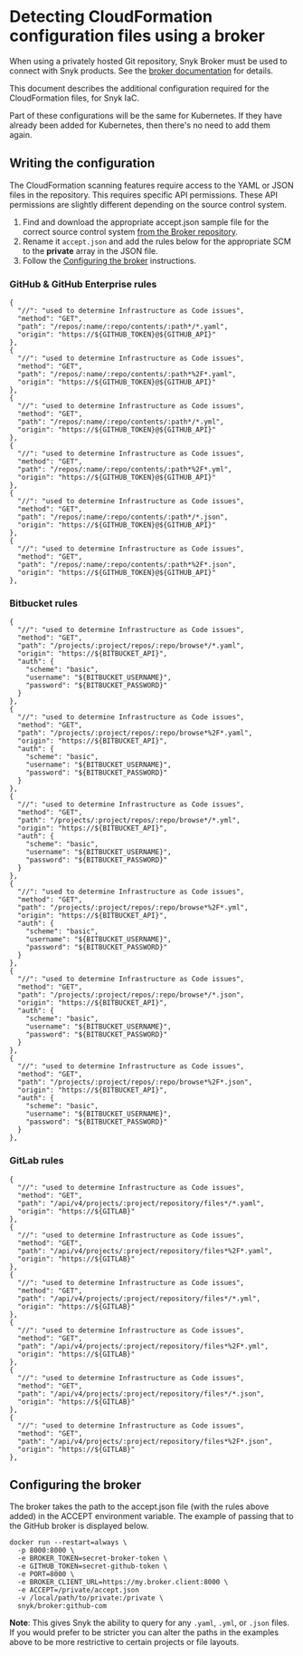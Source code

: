 # Detecting CloudFormation configuration files using a broker

When using a privately hosted Git repository, Snyk Broker must be used to connect with Snyk products. See the [broker documentation](https://support.snyk.io/hc/en-us/articles/360004032397-Broker) for details.

This document describes the additional configuration required for the CloudFormation files, for Snyk IaC.

Part of these configurations will be the same for Kubernetes. If they have already been added for Kubernetes, then there's no need to add them again.

## Writing the configuration

The CloudFormation scanning features require access to the YAML or JSON files in the repository. This requires specific API permissions. These API permissions are slightly different depending on the source control system.

1. Find and download the appropriate accept.json sample file for the correct source control system [from the Broker repository](https://github.com/snyk/broker/tree/master/client-templates).
2. Rename it `accept.json` and add the rules below for the appropriate SCM to the **private** array in the JSON file.
3. Follow the [Configuring the broker]() instructions.

### GitHub & GitHub Enterprise rules

```text
{
  "//": "used to determine Infrastructure as Code issues",
  "method": "GET",
  "path": "/repos/:name/:repo/contents/:path*/*.yaml",
  "origin": "https://${GITHUB_TOKEN}@${GITHUB_API}"
},
{
  "//": "used to determine Infrastructure as Code issues",
  "method": "GET",
  "path": "/repos/:name/:repo/contents/:path*%2F*.yaml",
  "origin": "https://${GITHUB_TOKEN}@${GITHUB_API}"
},
{
  "//": "used to determine Infrastructure as Code issues",
  "method": "GET",
  "path": "/repos/:name/:repo/contents/:path*/*.yml",
  "origin": "https://${GITHUB_TOKEN}@${GITHUB_API}"
},
{
  "//": "used to determine Infrastructure as Code issues",
  "method": "GET",
  "path": "/repos/:name/:repo/contents/:path*%2F*.yml",
  "origin": "https://${GITHUB_TOKEN}@${GITHUB_API}"
},
{
  "//": "used to determine Infrastructure as Code issues",
  "method": "GET",
  "path": "/repos/:name/:repo/contents/:path*/*.json",
  "origin": "https://${GITHUB_TOKEN}@${GITHUB_API}"
},
{
  "//": "used to determine Infrastructure as Code issues",
  "method": "GET",
  "path": "/repos/:name/:repo/contents/:path*%2F*.json",
  "origin": "https://${GITHUB_TOKEN}@${GITHUB_API}"
},
```

### Bitbucket rules

```text
{
  "//": "used to determine Infrastructure as Code issues",
  "method": "GET",
  "path": "/projects/:project/repos/:repo/browse*/*.yaml",
  "origin": "https://${BITBUCKET_API}",
  "auth": {
    "scheme": "basic",
    "username": "${BITBUCKET_USERNAME}",
    "password": "${BITBUCKET_PASSWORD}"
  }
},
{
  "//": "used to determine Infrastructure as Code issues",
  "method": "GET",
  "path": "/projects/:project/repos/:repo/browse*%2F*.yaml",
  "origin": "https://${BITBUCKET_API}",
  "auth": {
    "scheme": "basic",
    "username": "${BITBUCKET_USERNAME}",
    "password": "${BITBUCKET_PASSWORD}"
  }
},
{
  "//": "used to determine Infrastructure as Code issues",
  "method": "GET",
  "path": "/projects/:project/repos/:repo/browse*/*.yml",
  "origin": "https://${BITBUCKET_API}",
  "auth": {
    "scheme": "basic",
    "username": "${BITBUCKET_USERNAME}",
    "password": "${BITBUCKET_PASSWORD}"
  }
},
{
  "//": "used to determine Infrastructure as Code issues",
  "method": "GET",
  "path": "/projects/:project/repos/:repo/browse*%2F*.yml",
  "origin": "https://${BITBUCKET_API}",
  "auth": {
    "scheme": "basic",
    "username": "${BITBUCKET_USERNAME}",
    "password": "${BITBUCKET_PASSWORD}"
  }
},
{
  "//": "used to determine Infrastructure as Code issues",
  "method": "GET",
  "path": "/projects/:project/repos/:repo/browse*/*.json",
  "origin": "https://${BITBUCKET_API}",
  "auth": {
    "scheme": "basic",
    "username": "${BITBUCKET_USERNAME}",
    "password": "${BITBUCKET_PASSWORD}"
  }
},
{
  "//": "used to determine Infrastructure as Code issues",
  "method": "GET",
  "path": "/projects/:project/repos/:repo/browse*%2F*.json",
  "origin": "https://${BITBUCKET_API}",
  "auth": {
    "scheme": "basic",
    "username": "${BITBUCKET_USERNAME}",
    "password": "${BITBUCKET_PASSWORD}"
  }
},
```

### GitLab rules

```text
{
  "//": "used to determine Infrastructure as Code issues",
  "method": "GET",
  "path": "/api/v4/projects/:project/repository/files*/*.yaml",
  "origin": "https://${GITLAB}"
},
{
  "//": "used to determine Infrastructure as Code issues",
  "method": "GET",
  "path": "/api/v4/projects/:project/repository/files*%2F*.yaml",
  "origin": "https://${GITLAB}"
},
{
  "//": "used to determine Infrastructure as Code issues",
  "method": "GET",
  "path": "/api/v4/projects/:project/repository/files*/*.yml",
  "origin": "https://${GITLAB}"
},
{
  "//": "used to determine Infrastructure as Code issues",
  "method": "GET",
  "path": "/api/v4/projects/:project/repository/files*%2F*.yml",
  "origin": "https://${GITLAB}"
},
{
  "//": "used to determine Infrastructure as Code issues",
  "method": "GET",
  "path": "/api/v4/projects/:project/repository/files*/*.json",
  "origin": "https://${GITLAB}"
},
{
  "//": "used to determine Infrastructure as Code issues",
  "method": "GET",
  "path": "/api/v4/projects/:project/repository/files*%2F*.json",
  "origin": "https://${GITLAB}"
},
```

## Configuring the broker

 The broker takes the path to the accept.json file \(with the rules above added\) in the ACCEPT environment variable. The example of passing that to the GitHub broker is displayed below.

```text
docker run --restart=always \
  -p 8000:8000 \
  -e BROKER_TOKEN=secret-broker-token \
  -e GITHUB_TOKEN=secret-github-token \
  -e PORT=8000 \
  -e BROKER_CLIENT_URL=https://my.broker.client:8000 \
  -e ACCEPT=/private/accept.json
  -v /local/path/to/private:/private \
  snyk/broker:github-com
```

**Note**: This gives Snyk the ability to query for any `.yaml`, `.yml`, or `.json` files. If you would prefer to be stricter you can alter the paths in the examples above to be more restrictive to certain projects or file layouts.

